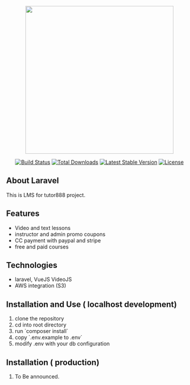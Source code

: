 <p align="center"><a href="https://laravel.com" target="_blank"><img src="https://raw.githubusercontent.com/laravel/art/master/logo-lockup/5%20SVG/2%20CMYK/1%20Full%20Color/laravel-logolockup-cmyk-red.svg" width="400"></a></p>

<p align="center">
<a href="https://travis-ci.org/laravel/framework"><img src="https://travis-ci.org/laravel/framework.svg" alt="Build Status"></a>
<a href="https://packagist.org/packages/laravel/framework"><img src="https://img.shields.io/packagist/dt/laravel/framework" alt="Total Downloads"></a>
<a href="https://packagist.org/packages/laravel/framework"><img src="https://img.shields.io/packagist/v/laravel/framework" alt="Latest Stable Version"></a>
<a href="https://packagist.org/packages/laravel/framework"><img src="https://img.shields.io/packagist/l/laravel/framework" alt="License"></a>
</p>

## About Laravel

This is LMS for tutor888 project. 

## Features

<ul>
<li>Video and text lessons</li>
<li>instructor and admin promo coupons</li>
<li>CC payment with paypal and stripe</li>
<li>free and paid courses</li>
</ul>

## Technologies

<ul>
<li>
laravel, VueJS VideoJS</li>
<li>AWS integration (S3)</li>
</ul>

## Installation and Use ( localhost development)

<ol>
<li>clone the repository</li>
<li>cd into root directory</li>
<li>run `composer install`</li>
<li>copy `.env.example to .env`</li>
<li>modify .env with your db configuration</li></ol>

## Installation ( production)

<ol>
<li>To Be announced.</li></ol>

